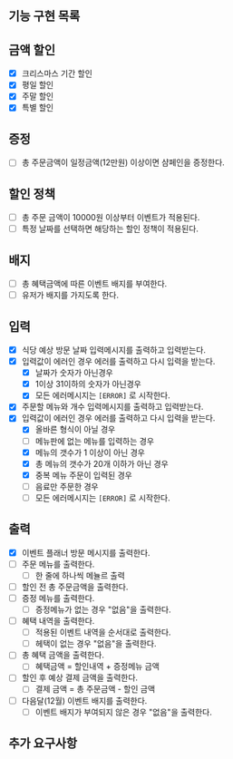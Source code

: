 ## 기능 구현 목록

## 금액 할인
- [X] 크리스마스 기간 할인
- [X] 평일 할인
- [X] 주말 할인
- [X] 특별 할인

## 증정 
- [ ] 총 주문금액이 일정금액(12만원) 이상이면 샴페인을 증정한다.

## 할인 정책
- [ ] 총 주문 금액이 10000원 이상부터 이벤트가 적용된다.
- [ ] 특정 날짜를 선택하면 해당하는 할인 정책이 적용된다.

## 배지
- [ ] 총 혜택금액에 따른 이벤트 배지를 부여한다.
- [ ] 유저가 배지를 가지도록 한다.

## 입력
- [X] 식당 예상 방문 날짜 입력메시지를 출력하고 입력받는다.
- [X] 입력값이 에러인 경우 에러를 출력하고 다시 입력을 받는다.
  - [X] 날짜가 숫자가 아닌경우
  - [X] 1이상 31이하의 숫자가 아닌경우
  - [X] 모든 에러메시지는 <code>[ERROR]</code> 로 시작한다.
- [X] 주문할 메뉴와 개수 입력메시지를 출력하고 입력받는다.
- [X] 입력값이 에러인 경우 에러를 출력하고 다시 입력을 받는다.
  - [X] 올바른 형식이 아닐 경우
  - [ ] 메뉴판에 없는 메뉴를 입력하는 경우
  - [X] 메뉴의 갯수가 1 이상이 아닌 경우
  - [X] 총 메뉴의 갯수가 20개 이하가 아닌 경우
  - [X] 중복 메뉴 주문이 입력된 경우
  - [ ] 음료만 주문한 경우
  - [ ] 모든 에러메시지는 <code>[ERROR]</code> 로 시작한다.

## 출력
- [X] 이벤트 플래너 방문 메시지를 출력한다.
- [ ] 주문 메뉴를 출력한다.
  - [ ] 한 줄에 하나씩 메뉼르 출력
- [ ] 할인 전 총 주문금액을 출력한다.
- [ ] 증정 메뉴를 출력한다.
  - [ ] 증정메뉴가 없는 경우 "없음"을 출력한다.
- [ ] 혜택 내역을 출력한다.
  - [ ] 적용된 이벤트 내역을 순서대로 출력한다.
  - [ ] 헤택이 없는 경우 "없음"을 출력한다.
- [ ] 총 혜택 금액을 출력한다.
  - [ ] 혜택금액 = 할인내역 + 증정메뉴 금액 
- [ ] 할인 후 예상 결제 금액을 출력한다.
  - [ ] 결제 금액 = 총 주문금액 - 할인 금액 
- [ ] 다음달(12월) 이벤트 배지를 출력한다. 
  - [ ] 이벤트 배지가 부여되지 않은 경우 "없음"을 출력한다.

## 추가 요구사항

